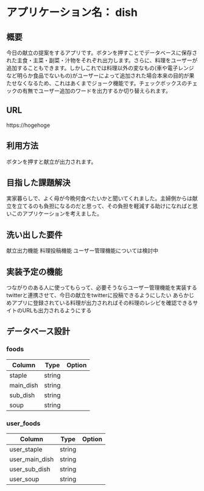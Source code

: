 # アプリケーション名：  dish

## 概要
  今日の献立の提案をするアプリです。ボタンを押すことでデータベースに保存された主食・主菜・副菜・汁物をそれぞれ出力します。さらに、料理をユーザーが追加することもできます。しかしこれでは料理以外の変なもの(車や電子レンジなど明らか食品でないもの)がユーザーによって追加された場合本来の目的が果たせなくなるため、これはあくまでジョーク機能です。チェックボックスのチェックの有無でユーザー追加のワードを出力するか切り替えられます。

## URL
  https://hogehoge

## 利用方法
  ボタンを押すと献立が出力されます。

## 目指した課題解決
  実家暮らしで、よく母が今晩何食べたいかと聞いてくれました。主婦側からは献立を立てるのも負担になるのだと思って、その負担を軽減する助けになればと思いこのアプリケーションを考えました。

## 洗い出した要件
  献立出力機能
  料理投稿機能
  ユーザー管理機能については検討中

## 実装予定の機能
  つながりのある人に使ってもらって、必要そうならユーザー管理機能を実装する
  twitterと連携させて、今日の献立をtwitterに投稿できるようにしたい
  あらかじめアプリに登録されている料理が出力されればその料理のレシピを確認できるサイトのURLも出力されるようにする

## データベース設計

### foods
| Column    | Type   | Option |
| --------- | ------ | ------ |
| staple    | string |        |
| main_dish | string |        |
| sub_dish  | string |        |
| soup      | string |        |

### user_foods
| Column         | Type   | Option |
| -------------- | ------ | ------ |
| user_staple    | string |        |
| user_main_dish | string |        |
| user_sub_dish  | string |        |
| user_soup      | string |        |